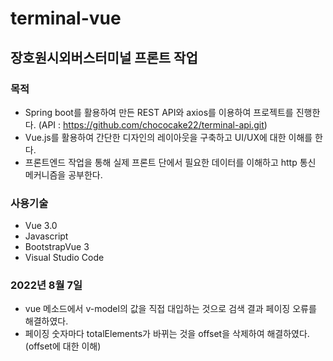 # terminal-vue

## 장호원시외버스터미널 프론트 작업

### 목적

 - Spring boot를 활용하여 만든 REST API와 axios를 이용하여 프로젝트를 진행한다.  (API : https://github.com/chococake22/terminal-api.git)
 - Vue.js를 활용하여 간단한 디자인의 레이아웃을 구축하고 UI/UX에 대한 이해를 한다.
 - 프론트엔드 작업을 통해 실제 프론트 단에서 필요한 데이터를 이해하고 http 통신 메커니즘을 공부한다. 

### 사용기술

 - Vue 3.0
 - Javascript
 - BootstrapVue 3
 - Visual Studio Code


### 2022년 8월 7일

 - vue 메소드에서 v-model의 값을 직접 대입하는 것으로 검색 결과 페이징 오류를 해결하였다.
 - 페이징 숫자마다 totalElements가 바뀌는 것을 offset을 삭제하여 해결하였다. (offset에 대한 이해)

